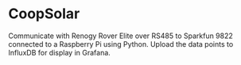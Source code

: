 # CoopSolar
Communicate with Renogy Rover Elite over RS485 to Sparkfun 9822 connected to a Raspberry Pi using Python. Upload the data points to InfluxDB for display in Grafana.
